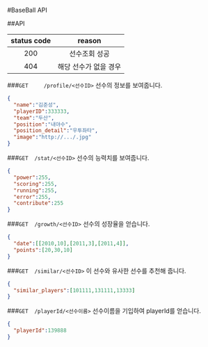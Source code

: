 #BaseBall API

##API

| status code | reason |
|:-----------:|:------:|
| 200 | 선수조회 성공 |
| 404 | 해당 선수가 없을 경우 |


###```GET     /profile/<선수ID>```
선수의 정보를 보여줍니다.
```json
{
  "name":"김준성",
  "playerID":333333,
  "team":"두산",
  "position":"내야수",
  "position_detail":"우투좌타",
  "image":"http://.../.jpg"
}

```

###```GET  /stat/<선수ID>```
선수의 능력치를 보여줍니다.
```json
{
  "power":255,
  "scoring":255,
  "running":255,
  "error":255,
  "contribute":255
}
```

###```GET  /growth/<선수ID>```
선수의 성장율을 얻습니다.
```json
{
  "date":[[2010,10],[2011,3],[2011,4]],
  "points":[20,30,10]
}
```
###```GET  /similar/<선수ID>```
이 선수와 유사한 선수를 추천해 줍니다.
```json
{
  "similar_players":[101111,131111,13333]
}
```

###```GET  /playerId/<선수이름>```
선수이름을 기입하여 playerId를 얻습니다.
```json
{
  "playerId":139888
}
```
